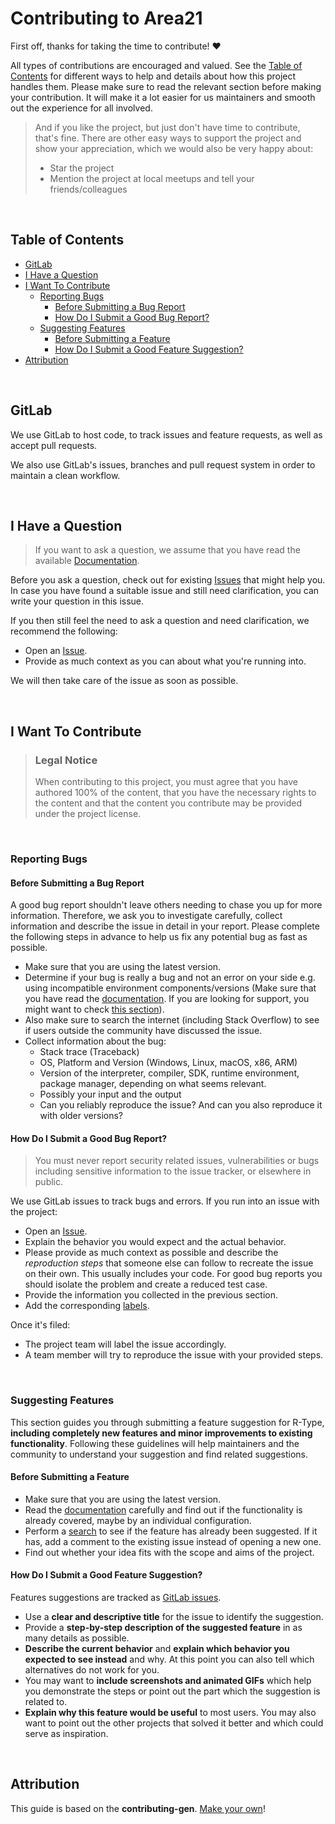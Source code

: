 # Contributing to Area21

First off, thanks for taking the time to contribute! ❤️

All types of contributions are encouraged and valued. See the [Table of Contents](#table-of-contents) for different ways to help and details about how this project handles them. Please make sure to read the relevant section before making your contribution. It will make it a lot easier for us maintainers and smooth out the experience for all involved.

> And if you like the project, but just don't have time to contribute, that's fine. There are other easy ways to support the project and show your appreciation, which we would also be very happy about:
>
> - Star the project
> - Mention the project at local meetups and tell your friends/colleagues

<br/>

## Table of Contents

- [GitLab](#gitlab)
- [I Have a Question](#i-have-a-question)
- [I Want To Contribute](#i-want-to-contribute)
  - [Reporting Bugs](#reporting-bugs)
    - [Before Submitting a Bug Report](#before-submitting-a-bug-report)
    - [How Do I Submit a Good Bug Report?](#how-do-i-submit-a-good-bug-report)
  - [Suggesting Features](#suggesting-features)
    - [Before Submitting a Feature](#before-submitting-a-feature)
    - [How Do I Submit a Good Feature Suggestion?](#how-do-i-submit-a-good-feature-suggestion)
- [Attribution](#attribution)

<br/>

## GitLab

We use GitLab to host code, to track issues and feature requests, as well as accept pull requests.

We also use GitLab's issues, branches and pull request system in order to maintain a clean workflow.

<br/>

## I Have a Question

> If you want to ask a question, we assume that you have read the available [Documentation](./README.md).

Before you ask a question, check out for existing [Issues](https://gitlab.com/epitech-it-2025/benjamin/area-21/-/issues) that might help you. In case you have found a suitable issue and still need clarification, you can write your question in this issue.

If you then still feel the need to ask a question and need clarification, we recommend the following:

- Open an [Issue](https://gitlab.com/epitech-it-2025/benjamin/area-21/-/issues/new).
- Provide as much context as you can about what you're running into.

We will then take care of the issue as soon as possible.

<br/>

## I Want To Contribute

> ### Legal Notice
>
> When contributing to this project, you must agree that you have authored 100% of the content, that you have the necessary rights to the content and that the content you contribute may be provided under the project license.

<br/>

### Reporting Bugs

#### Before Submitting a Bug Report

A good bug report shouldn't leave others needing to chase you up for more information. Therefore, we ask you to investigate carefully, collect information and describe the issue in detail in your report. Please complete the following steps in advance to help us fix any potential bug as fast as possible.

- Make sure that you are using the latest version.
- Determine if your bug is really a bug and not an error on your side e.g. using incompatible environment components/versions (Make sure that you have read the [documentation](./README.md). If you are looking for support, you might want to check [this section](#i-have-a-question)).
- Also make sure to search the internet (including Stack Overflow) to see if users outside the community have discussed the issue.
- Collect information about the bug:
  - Stack trace (Traceback)
  - OS, Platform and Version (Windows, Linux, macOS, x86, ARM)
  - Version of the interpreter, compiler, SDK, runtime environment, package manager, depending on what seems relevant.
  - Possibly your input and the output
  - Can you reliably reproduce the issue? And can you also reproduce it with older versions?

#### How Do I Submit a Good Bug Report?

> You must never report security related issues, vulnerabilities or bugs including sensitive information to the issue tracker, or elsewhere in public.

We use GitLab issues to track bugs and errors. If you run into an issue with the project:

- Open an [Issue](https://gitlab.com/epitech-it-2025/benjamin/area-21/-/issues/new).
- Explain the behavior you would expect and the actual behavior.
- Please provide as much context as possible and describe the _reproduction steps_ that someone else can follow to recreate the issue on their own. This usually includes your code. For good bug reports you should isolate the problem and create a reduced test case.
- Provide the information you collected in the previous section.
- Add the corresponding [labels](https://gitlab.com/epitech-it-2025/benjamin/area-21/-/labels).

Once it's filed:

- The project team will label the issue accordingly.
- A team member will try to reproduce the issue with your provided steps.

<br/>

### Suggesting Features

This section guides you through submitting a feature suggestion for R-Type, **including completely new features and minor improvements to existing functionality**. Following these guidelines will help maintainers and the community to understand your suggestion and find related suggestions.

#### Before Submitting a Feature

- Make sure that you are using the latest version.
- Read the [documentation](./README.md) carefully and find out if the functionality is already covered, maybe by an individual configuration.
- Perform a [search](https://gitlab.com/epitech-it-2025/benjamin/area-21/-/issues) to see if the feature has already been suggested. If it has, add a comment to the existing issue instead of opening a new one.
- Find out whether your idea fits with the scope and aims of the project.

#### How Do I Submit a Good Feature Suggestion?

Features suggestions are tracked as [GitLab issues](https://gitlab.com/epitech-it-2025/benjamin/area-21/-/issues).

- Use a **clear and descriptive title** for the issue to identify the suggestion.
- Provide a **step-by-step description of the suggested feature** in as many details as possible.
- **Describe the current behavior** and **explain which behavior you expected to see instead** and why. At this point you can also tell which alternatives do not work for you.
- You may want to **include screenshots and animated GIFs** which help you demonstrate the steps or point out the part which the suggestion is related to.
- **Explain why this feature would be useful** to most users. You may also want to point out the other projects that solved it better and which could serve as inspiration.

<br/>

## Attribution

This guide is based on the **contributing-gen**. [Make your own](https://github.com/bttger/contributing-gen)!
